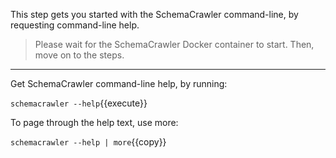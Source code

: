 This step gets you started with the SchemaCrawler command-line, by requesting command-line help.

> Please wait for the SchemaCrawler Docker container to start. Then, move on to the steps.

-----

Get SchemaCrawler command-line help, by running:

`schemacrawler --help`{{execute}}

To page through the help text, use more:

`schemacrawler --help | more`{{copy}}

